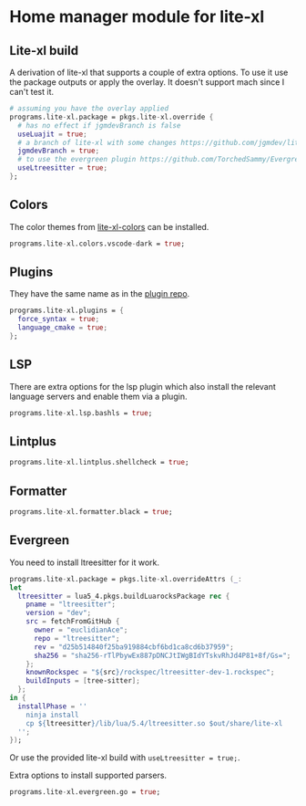 # Home manager module for lite-xl

## Lite-xl build

A derivation of lite-xl that supports a couple of extra options.
To use it use the package outputs or apply the overlay.
It doesn't support mach since I can't test it.

```nix
# assuming you have the overlay applied
programs.lite-xl.package = pkgs.lite-xl.override {
  # has no effect if jgmdevBranch is false
  useLuajit = true;
  # a branch of lite-xl with some changes https://github.com/jgmdev/lite-xl/releases/tag/v2.1.1
  jgmdevBranch = true;
  # to use the evergreen plugin https://github.com/TorchedSammy/Evergreen.lxl/
  useLtreesitter = true;
};
```

## Colors

The color themes from [lite-xl-colors](https://github.com/lite-xl/lite-xl-colors)
can be installed.

```nix
programs.lite-xl.colors.vscode-dark = true;
```

## Plugins

They have the same name as in the [plugin repo](https://github.com/lite-xl/lite-xl-plugins/).

```nix
programs.lite-xl.plugins = {
  force_syntax = true;
  language_cmake = true;
};
```

## LSP

There are extra options for the lsp plugin which also install the relevant
language servers and enable them via a plugin.

```nix
programs.lite-xl.lsp.bashls = true;
```

## Lintplus

```nix
programs.lite-xl.lintplus.shellcheck = true;
```

## Formatter

```nix
programs.lite-xl.formatter.black = true;
```

## Evergreen

You need to install ltreesitter for it work.

```nix
programs.lite-xl.package = pkgs.lite-xl.overrideAttrs (_:
let
  ltreesitter = lua5_4.pkgs.buildLuarocksPackage rec {
    pname = "ltreesitter";
    version = "dev";
    src = fetchFromGitHub {
      owner = "euclidianAce";
      repo = "ltreesitter";
      rev = "d25b514840f25ba919884cbf6bd1ca8cd6b37959";
      sha256 = "sha256-rTlPbywEx887pDNCJtIWgBIdYTskvRhJd4P81+8f/Gs=";
    };
    knownRockspec = "${src}/rockspec/ltreesitter-dev-1.rockspec";
    buildInputs = [tree-sitter];
  };
in {
  installPhase = ''
    ninja install
    cp ${ltreesitter}/lib/lua/5.4/ltreesitter.so $out/share/lite-xl
  '';
});
```

Or use the provided lite-xl build with `useLtreesitter = true;`.

Extra options to install supported parsers.

```nix
programs.lite-xl.evergreen.go = true;
```
